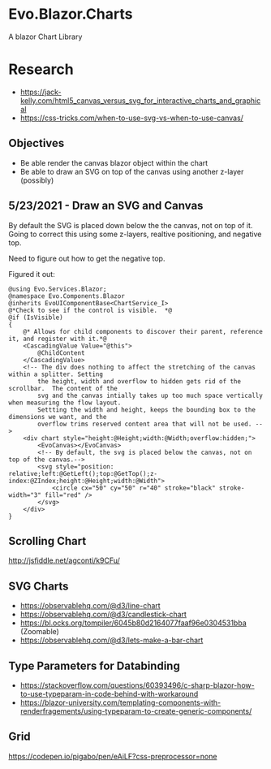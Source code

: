 # Evo.Blazor.Charts
A blazor Chart Library

# Research

* https://jack-kelly.com/html5_canvas_versus_svg_for_interactive_charts_and_graphical
* https://css-tricks.com/when-to-use-svg-vs-when-to-use-canvas/

## Objectives

* Be able render the canvas blazor object within the chart
* Be able to draw an SVG on top of the canvas using another z-layer (possibly)

## 5/23/2021 - Draw an SVG and Canvas

By default the SVG is placed down below the the canvas, not on top of it.  Going to correct this using some z-layers, realtive positioning, and negative top.

Need to figure out how to get the negative top.

Figured it out:

```
@using Evo.Services.Blazor;
@namespace Evo.Components.Blazor
@inherits EvoUIComponentBase<ChartService_I>
@*Check to see if the control is visible.  *@
@if (IsVisible)
{
    @* Allows for child components to discover their parent, reference it, and register with it.*@
    <CascadingValue Value="@this">
        @ChildContent
    </CascadingValue>
    <!-- The div does nothing to affect the stretching of the canvas within a splitter. Setting
        the height, width and overflow to hidden gets rid of the scrollbar.  The content of the 
        svg and the canvas intially takes up too much space vertically when measuring the flow layout.
        Settting the width and height, keeps the bounding box to the dimensions we want, and the 
        overflow trims reserved content area that will not be used. -->
    <div chart style="height:@Height;width:@Width;overflow:hidden;">
        <EvoCanvas></EvoCanvas>
        <!-- By default, the svg is placed below the canvas, not on top of the canvas.-->
        <svg style="position: relative;left:@GetLeft();top:@GetTop();z-index:@ZIndex;height:@Height;width:@Width">
            <circle cx="50" cy="50" r="40" stroke="black" stroke-width="3" fill="red" />
        </svg>
    </div>
}
```
## Scrolling Chart

http://jsfiddle.net/agconti/k9CFu/

## SVG Charts

* https://observablehq.com/@d3/line-chart
* https://observablehq.com/@d3/candlestick-chart
* https://bl.ocks.org/tompiler/6045b80d2164077faaf96e0304531bba (Zoomable)
* https://observablehq.com/@d3/lets-make-a-bar-chart

## Type Parameters for Databinding
* https://stackoverflow.com/questions/60393496/c-sharp-blazor-how-to-use-typeparam-in-code-behind-with-workaround
* https://blazor-university.com/templating-components-with-renderfragements/using-typeparam-to-create-generic-components/

## Grid
https://codepen.io/pigabo/pen/eAiLF?css-preprocessor=none


